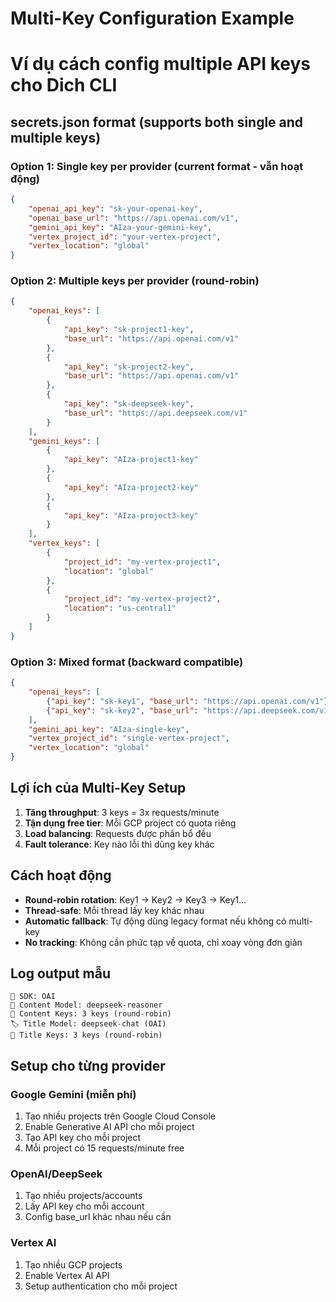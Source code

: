 # Multi-Key Configuration Example
# Ví dụ cách config multiple API keys cho Dich CLI

## secrets.json format (supports both single and multiple keys)

### Option 1: Single key per provider (current format - vẫn hoạt động)
```json
{
    "openai_api_key": "sk-your-openai-key",
    "openai_base_url": "https://api.openai.com/v1",
    "gemini_api_key": "AIza-your-gemini-key",
    "vertex_project_id": "your-vertex-project",
    "vertex_location": "global"
}
```

### Option 2: Multiple keys per provider (round-robin)
```json
{
    "openai_keys": [
        {
            "api_key": "sk-project1-key",
            "base_url": "https://api.openai.com/v1"
        },
        {
            "api_key": "sk-project2-key", 
            "base_url": "https://api.openai.com/v1"
        },
        {
            "api_key": "sk-deepseek-key",
            "base_url": "https://api.deepseek.com/v1"
        }
    ],
    "gemini_keys": [
        {
            "api_key": "AIza-project1-key"
        },
        {
            "api_key": "AIza-project2-key"
        },
        {
            "api_key": "AIza-project3-key"
        }
    ],
    "vertex_keys": [
        {
            "project_id": "my-vertex-project1",
            "location": "global"
        },
        {
            "project_id": "my-vertex-project2", 
            "location": "us-central1"
        }
    ]
}
```

### Option 3: Mixed format (backward compatible)
```json
{
    "openai_keys": [
        {"api_key": "sk-key1", "base_url": "https://api.openai.com/v1"},
        {"api_key": "sk-key2", "base_url": "https://api.deepseek.com/v1"}
    ],
    "gemini_api_key": "AIza-single-key",
    "vertex_project_id": "single-vertex-project",
    "vertex_location": "global"
}
```

## Lợi ích của Multi-Key Setup

1. **Tăng throughput**: 3 keys = 3x requests/minute
2. **Tận dụng free tier**: Mỗi GCP project có quota riêng
3. **Load balancing**: Requests được phân bổ đều
4. **Fault tolerance**: Key nào lỗi thì dùng key khác

## Cách hoạt động

- **Round-robin rotation**: Key1 → Key2 → Key3 → Key1...
- **Thread-safe**: Mỗi thread lấy key khác nhau
- **Automatic fallback**: Tự động dùng legacy format nếu không có multi-key
- **No tracking**: Không cần phức tạp về quota, chỉ xoay vòng đơn giản

## Log output mẫu

```
🔧 SDK: OAI
🤖 Content Model: deepseek-reasoner
🔑 Content Keys: 3 keys (round-robin)
🏷️ Title Model: deepseek-chat (OAI)
🔑 Title Keys: 3 keys (round-robin)
```

## Setup cho từng provider

### Google Gemini (miễn phí)
1. Tạo nhiều projects trên Google Cloud Console
2. Enable Generative AI API cho mỗi project  
3. Tạo API key cho mỗi project
4. Mỗi project có 15 requests/minute free

### OpenAI/DeepSeek
1. Tạo nhiều projects/accounts
2. Lấy API key cho mỗi account
3. Config base_url khác nhau nếu cần

### Vertex AI
1. Tạo nhiều GCP projects
2. Enable Vertex AI API
3. Setup authentication cho mỗi project